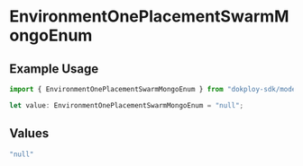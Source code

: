 # EnvironmentOnePlacementSwarmMongoEnum

## Example Usage

```typescript
import { EnvironmentOnePlacementSwarmMongoEnum } from "dokploy-sdk/models/operations";

let value: EnvironmentOnePlacementSwarmMongoEnum = "null";
```

## Values

```typescript
"null"
```